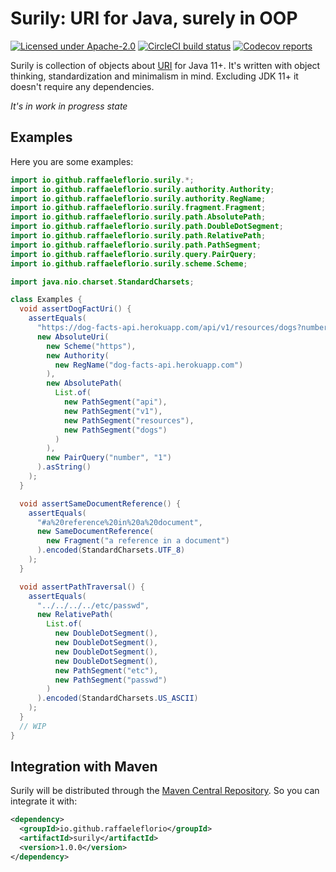 # Surily: URI for Java, surely in OOP

[![Licensed under Apache-2.0](https://img.shields.io/github/license/raffaeleflorio/surily)](https://raw.githubusercontent.com/raffaeleflorio/surily/main/LICENSE)
[![CircleCI build status](https://img.shields.io/circleci/build/github/raffaeleflorio/surily/main?label=circleci)](https://circleci.com/gh/raffaeleflorio/surily/)
[![Codecov reports](https://img.shields.io/codecov/c/github/raffaeleflorio/surily)](https://codecov.io/gh/raffaeleflorio/surily)

Surily is collection of objects about [URI](https://datatracker.ietf.org/doc/html/rfc3986) for Java 11+. It's written
with object thinking, standardization and minimalism in mind. Excluding JDK 11+ it doesn't require any dependencies.

*It's in work in progress state*

## Examples

Here you are some examples:

```java
import io.github.raffaeleflorio.surily.*;
import io.github.raffaeleflorio.surily.authority.Authority;
import io.github.raffaeleflorio.surily.authority.RegName;
import io.github.raffaeleflorio.surily.fragment.Fragment;
import io.github.raffaeleflorio.surily.path.AbsolutePath;
import io.github.raffaeleflorio.surily.path.DoubleDotSegment;
import io.github.raffaeleflorio.surily.path.RelativePath;
import io.github.raffaeleflorio.surily.path.PathSegment;
import io.github.raffaeleflorio.surily.query.PairQuery;
import io.github.raffaeleflorio.surily.scheme.Scheme;

import java.nio.charset.StandardCharsets;

class Examples {
  void assertDogFactUri() {
    assertEquals(
      "https://dog-facts-api.herokuapp.com/api/v1/resources/dogs?number=1",
      new AbsoluteUri(
        new Scheme("https"),
        new Authority(
          new RegName("dog-facts-api.herokuapp.com")
        ),
        new AbsolutePath(
          List.of(
            new PathSegment("api"),
            new PathSegment("v1"),
            new PathSegment("resources"),
            new PathSegment("dogs")
          )
        ),
        new PairQuery("number", "1")
      ).asString()
    );
  }

  void assertSameDocumentReference() {
    assertEquals(
      "#a%20reference%20in%20a%20document",
      new SameDocumentReference(
        new Fragment("a reference in a document")
      ).encoded(StandardCharsets.UTF_8)
    );
  }

  void assertPathTraversal() {
    assertEquals(
      "../../../../etc/passwd",
      new RelativePath(
        List.of(
          new DoubleDotSegment(),
          new DoubleDotSegment(),
          new DoubleDotSegment(),
          new DoubleDotSegment(),
          new PathSegment("etc"),
          new PathSegment("passwd")
        )
      ).encoded(StandardCharsets.US_ASCII)
    );
  }
  // WIP
}
```

## Integration with Maven

Surily will be distributed through the [Maven Central Repository](https://search.maven.org/). So you can integrate it
with:

```xml
<dependency>
  <groupId>io.github.raffaeleflorio</groupId>
  <artifactId>surily</artifactId>
  <version>1.0.0</version>
</dependency>
```
